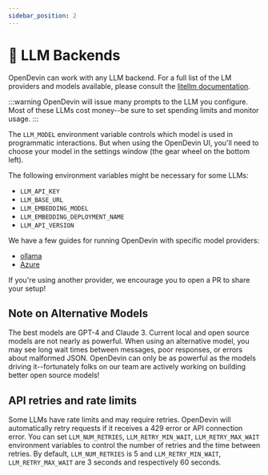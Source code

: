 ```yaml
---
sidebar_position: 2
---
```


# 🤖 LLM Backends

OpenDevin can work with any LLM backend.
For a full list of the LM providers and models available, please consult the
[litellm documentation](https://docs.litellm.ai/docs/providers).

:::warning
OpenDevin will issue many prompts to the LLM you configure. Most of these LLMs cost money--be sure to set spending limits and monitor usage.
:::

The `LLM_MODEL` environment variable controls which model is used in programmatic interactions.
But when using the OpenDevin UI, you'll need to choose your model in the settings window (the gear
wheel on the bottom left).

The following environment variables might be necessary for some LLMs:

- `LLM_API_KEY`
- `LLM_BASE_URL`
- `LLM_EMBEDDING_MODEL`
- `LLM_EMBEDDING_DEPLOYMENT_NAME`
- `LLM_API_VERSION`

We have a few guides for running OpenDevin with specific model providers:

- [ollama](./localLLMs)
- [Azure](./azureLLMs)

If you're using another provider, we encourage you to open a PR to share your setup!

## Note on Alternative Models

The best models are GPT-4 and Claude 3. Current local and open source models are
not nearly as powerful. When using an alternative model,
you may see long wait times between messages,
poor responses, or errors about malformed JSON. OpenDevin
can only be as powerful as the models driving it--fortunately folks on our team
are actively working on building better open source models!

## API retries and rate limits

Some LLMs have rate limits and may require retries. OpenDevin will automatically retry requests if it receives a 429 error or API connection error.
You can set `LLM_NUM_RETRIES`, `LLM_RETRY_MIN_WAIT`, `LLM_RETRY_MAX_WAIT` environment variables to control the number of retries and the time between retries.
By default, `LLM_NUM_RETRIES` is 5 and `LLM_RETRY_MIN_WAIT`, `LLM_RETRY_MAX_WAIT` are 3 seconds and respectively 60 seconds.
